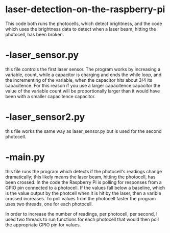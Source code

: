 # laser-detection-on-the-raspberry-pi
   This code both runs the  photocells, which detect brightness, and the code which uses the brightness data to detect when a laser beam, hitting the photocell, has been broken.

#  -laser_sensor.py
   this file controls the first laser sensor. The program works by increasing a variable, count, while a capacitor is charging and ends    the while loop, and the incrementing of the variable, when the capacitor hits about 3/4 its capacitence. For this reason if you use a larger capacitence capacitor the value of the variable count will be proportionally larger than it would have been with a smaller capacitence capacitor.
   
#  -laser_sensor2.py
   this file works the same way as laser_sensor.py but is used for the second photocell.

#  -main.py
  this file runs the program which detects if the photocell's readings change dramatically; this likely means the laser beam, hitting    the photocell, has been crossed. In the code the Raspberry Pi is polling for responses from a GPIO pin connected to a photocell. If the values fall below a baseline, which is the value output by the photcell when it is hit by the laser, then a varible crossed increases.
To poll values from the photocell faster the program uses two threads, one for each photocell.
  
  
  
  
  In order to increase the number of readings, per photocell, per second, I used two threads to run functions for each photocell that would then poll the appropriate GPIO pin for values.
